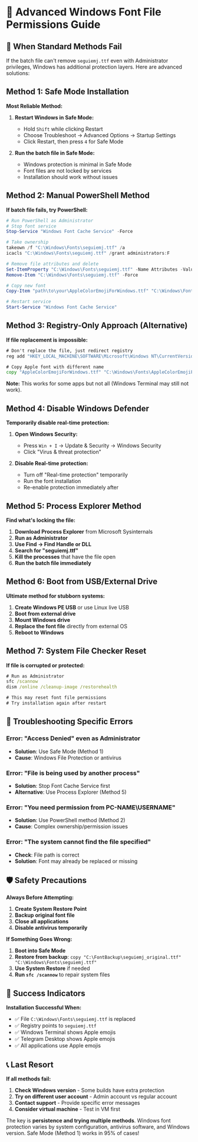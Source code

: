 # 🔧 Advanced Windows Font File Permissions Guide

## 🚨 When Standard Methods Fail

If the batch file can't remove `seguiemj.ttf` even with Administrator privileges, Windows has additional protection layers. Here are advanced solutions:

## Method 1: Safe Mode Installation

**Most Reliable Method:**

1. **Restart Windows in Safe Mode:**
   - Hold `Shift` while clicking Restart
   - Choose Troubleshoot → Advanced Options → Startup Settings
   - Click Restart, then press `4` for Safe Mode

2. **Run the batch file in Safe Mode:**
   - Windows protection is minimal in Safe Mode
   - Font files are not locked by services
   - Installation should work without issues

## Method 2: Manual PowerShell Method

**If batch file fails, try PowerShell:**

```powershell
# Run PowerShell as Administrator
# Stop font service
Stop-Service "Windows Font Cache Service" -Force

# Take ownership
takeown /f "C:\Windows\Fonts\seguiemj.ttf" /a
icacls "C:\Windows\Fonts\seguiemj.ttf" /grant administrators:F

# Remove file attributes and delete
Set-ItemProperty "C:\Windows\Fonts\seguiemj.ttf" -Name Attributes -Value Normal
Remove-Item "C:\Windows\Fonts\seguiemj.ttf" -Force

# Copy new font
Copy-Item "path\to\your\AppleColorEmojiForWindows.ttf" "C:\Windows\Fonts\seguiemj.ttf"

# Restart service
Start-Service "Windows Font Cache Service"
```

## Method 3: Registry-Only Approach (Alternative)

**If file replacement is impossible:**

```cmd
# Don't replace the file, just redirect registry
reg add "HKEY_LOCAL_MACHINE\SOFTWARE\Microsoft\Windows NT\CurrentVersion\Fonts" /v "Segoe UI Emoji (TrueType)" /t REG_SZ /d "AppleColorEmojiForWindows.ttf" /f

# Copy Apple font with different name
copy "AppleColorEmojiForWindows.ttf" "C:\Windows\Fonts\AppleColorEmojiForWindows.ttf"
```

**Note:** This works for some apps but not all (Windows Terminal may still not work).

## Method 4: Disable Windows Defender

**Temporarily disable real-time protection:**

1. **Open Windows Security:**
   - Press `Win + I` → Update & Security → Windows Security
   - Click "Virus & threat protection"

2. **Disable Real-time protection:**
   - Turn off "Real-time protection" temporarily
   - Run the font installation
   - Re-enable protection immediately after

## Method 5: Process Explorer Method

**Find what's locking the file:**

1. **Download Process Explorer** from Microsoft Sysinternals
2. **Run as Administrator**
3. **Use Find → Find Handle or DLL**
4. **Search for "seguiemj.ttf"**
5. **Kill the processes** that have the file open
6. **Run the batch file immediately**

## Method 6: Boot from USB/External Drive

**Ultimate method for stubborn systems:**

1. **Create Windows PE USB** or use Linux live USB
2. **Boot from external drive**
3. **Mount Windows drive**
4. **Replace the font file** directly from external OS
5. **Reboot to Windows**

## Method 7: System File Checker Reset

**If file is corrupted or protected:**

```cmd
# Run as Administrator
sfc /scannow
dism /online /cleanup-image /restorehealth

# This may reset font file permissions
# Try installation again after restart
```

## 🎯 Troubleshooting Specific Errors

### Error: "Access Denied" even as Administrator
- **Solution**: Use Safe Mode (Method 1)
- **Cause**: Windows File Protection or antivirus

### Error: "File is being used by another process"
- **Solution**: Stop Font Cache Service first
- **Alternative**: Use Process Explorer (Method 5)

### Error: "You need permission from PC-NAME\USERNAME"
- **Solution**: Use PowerShell method (Method 2)
- **Cause**: Complex ownership/permission issues

### Error: "The system cannot find the file specified"
- **Check**: File path is correct
- **Solution**: Font may already be replaced or missing

## 🛡️ Safety Precautions

**Always Before Attempting:**
1. **Create System Restore Point**
2. **Backup original font file**
3. **Close all applications**
4. **Disable antivirus temporarily**

**If Something Goes Wrong:**
1. **Boot into Safe Mode**
2. **Restore from backup**: `copy "C:\FontBackup\seguiemj_original.ttf" "C:\Windows\Fonts\seguiemj.ttf"`
3. **Use System Restore** if needed
4. **Run `sfc /scannow`** to repair system files

## 🎉 Success Indicators

**Installation Successful When:**
- ✅ File `C:\Windows\Fonts\seguiemj.ttf` is replaced
- ✅ Registry points to `seguiemj.ttf`
- ✅ Windows Terminal shows Apple emojis
- ✅ Telegram Desktop shows Apple emojis
- ✅ All applications use Apple emojis

## 📞 Last Resort

**If all methods fail:**
1. **Check Windows version** - Some builds have extra protection
2. **Try on different user account** - Admin account vs regular account
3. **Contact support** - Provide specific error messages
4. **Consider virtual machine** - Test in VM first

The key is **persistence and trying multiple methods**. Windows font protection varies by system configuration, antivirus software, and Windows version. Safe Mode (Method 1) works in 95% of cases!
